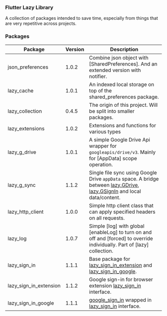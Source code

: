 ### Flutter Lazy Library

A collection of packages intended to save time, especially from things that are very repetitive across projects.

### Packages

Package|Version|Description
---|---|---
json_preferences|1.0.2|Combine json object with [SharedPreferences]. And an extended version with notifier.
lazy_cache|1.0.1|An indexed local storage on top of the shared_preferences package.
lazy_collection|0.4.5|The origin of this project. Will be split into smaller packages.
lazy_extensions|1.0.2|Extensions and functions for various types
lazy_g_drive|1.0.1|A simple Google Drive Api wrapper for `googleapis/drive/v3`. Mainly for [AppData] scope operation.
lazy_g_sync|1.1.2|Single file sync using Google Drive `appData` space. A bridge between [lazy.GDrive](https://pub.dev/packages/lazy_g_drive), [lazy.GSignIn](https://pub.dev/packages/lazy_sign_in) and local data/content.
lazy_http_client|1.0.0|Simple http client class that can apply specified headers on all requests.
lazy_log|1.0.7|Simple [log] with global [enableLog] to turn on and off and [forced] to override individually. Part of [lazy] collection.
lazy_sign_in|1.1.1|Base package for [lazy_sign_in_extension](https://pub.dev/packages/lazy_sign_in_extension) and [lazy_sign_in_google](https://pub.dev/packages/lazy_sign_in_google).
lazy_sign_in_extension|1.1.2|Google sign-in for browser extension [lazy_sign_in](https://pub.dev/packages/lazy_sign_in) interface.
lazy_sign_in_google|1.1.1|[google_sign_in](https://pub.dev/packages/google_sing_in) wrapped in [lazy_sign_in](https://pub.dev/packages/lazy_sign_in) interface.